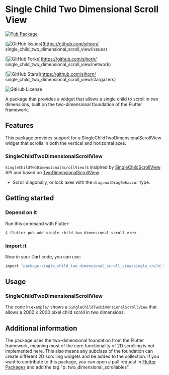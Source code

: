 # Single Child Two Dimensional Scroll View
[![Pub Package](https://img.shields.io/pub/v/single_child_two_dimensional_scroll_view.svg)](https://pub.dev/packages/single_child_two_dimensional_scroll_view)

[![GitHub Issues](https://img.shields.io/github/issues/sjhorn/single_child_two_dimensional_scroll_view.svg)](https://github.com/sjhorn/
single_child_two_dimensional_scroll_view/issues)

[![GitHub Forks](https://img.shields.io/github/forks/sjhorn/single_child_two_dimensional_scroll_view.svg)](https://github.com/sjhorn/
single_child_two_dimensional_scroll_view/network)

[![GitHub Stars](https://img.shields.io/github/stars/sjhorn/single_child_two_dimensional_scroll_view.svg)](https://github.com/sjhorn/
single_child_two_dimensional_scroll_view/stargazers)

![GitHub License](https://img.shields.io/github/license/sjhorn/single_child_two_dimensional_scroll_view)

A package that provides a widget that allows a single child to scroll in two dimensions, built on the two-dimensional foundation of the Flutter framework.

## Features

This package provides support for a SingleChildTwoDimensionalScrollView widget that scrolls in both the vertical and horizontal axes.

### SingleChildTwoDimensionalScrollView

`SingleChildTwoDimensionalScrollView` is insipired by [SingleChildScrollView](https://api.flutter.dev/flutter/widgets/SingleChildScrollView-class.html) API and based on [TwoDimensionalScrollView](https://pub.dev/packages/two_dimensional_scrollables).

- Scroll diagonally, or lock axes with the `diagonalDragBehavior` type. 

## Getting started

### Depend on it

Run this command with Flutter:

```sh
$ flutter pub add single_child_two_dimensional_scroll_view
```

### Import it

Now in your Dart code, you can use:

```sh
import 'package:single_child_two_dimensional_scroll_view/single_child_two_dimensional_scroll_view.dart';
```

## Usage

### SingleChildTwoDimensionalScrollView

The code in `example/` shows a `SingleChildTwoDimensionalScrollView` that allows a 2000 x 2000 pixel child scroll in two dimensions. 


## Additional information

The package uses the two-dimensional foundation from the Flutter framework,
meaning most of the core functionality of 2D scrolling is not implemented here.
This also means any subclass of the foundation can create different 2D scrolling
widgets and be added to the collection. If you want to contribute to
this package, you can open a pull request in [Flutter Packages](https://github.com/flutter/packages)
and add the tag "p: two_dimensional_scrollables".
